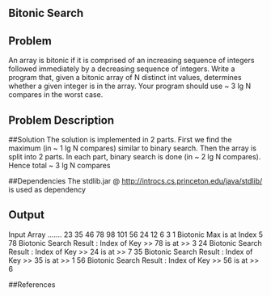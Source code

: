 ## Bitonic Search

## Problem 
 An array is bitonic if it is comprised of an increasing sequence of integers followed immediately by a decreasing sequence of integers. Write a program that, given a bitonic array of N distinct int values, determines whether a given integer is in the array. Your program should use ~ 3 lg N compares in the worst case.

## Problem Description  

##Solution 
 The solution is implemented in 2 parts. First we find the maximum (in ~ 1 lg N compares) similar to binary search. Then the array is split into 2 parts. In each part, binary search is done (in ~ 2 lg N compares). Hence total ~ 3 lg N compares


##Dependencies 
 The stdlib.jar @ http://introcs.cs.princeton.edu/java/stdlib/ is used as dependency

## Output

Input Array ....... 23 35 46 78 98 101 56 24 12 6 3 1
Biotonic Max is at Index 5
78
Biotonic Search Result : Index of Key >> 78 is at >> 3
24
Biotonic Search Result : Index of Key >> 24 is at >> 7
35
Biotonic Search Result : Index of Key >> 35 is at >> 1
56
Biotonic Search Result : Index of Key >> 56 is at >> 6

##References



